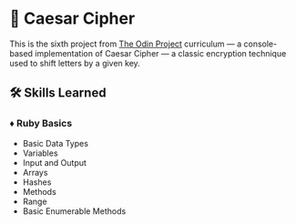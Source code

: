# 🔑 Caesar Cipher

This is the sixth project from [The Odin Project](https://github.com/TheOdinProject) curriculum — a console-based implementation of Caesar Cipher — a classic encryption technique used to shift letters by a given key.

## 🛠️ Skills Learned

### ♦️ Ruby Basics

- Basic Data Types
- Variables
- Input and Output
- Arrays
- Hashes
- Methods
- Range
- Basic Enumerable Methods
